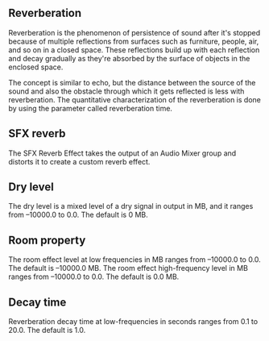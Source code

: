 ## Reverberation

Reverberation is the phenomenon of persistence of sound after it's stopped because of multiple reflections from surfaces such as furniture, people, air, and so on in a closed space. These reflections build up with each reflection and decay gradually as they're absorbed by the surface of objects in the enclosed space.

The concept is similar to echo, but the distance between the source of the sound and also the obstacle through which it gets reflected is less with reverberation. The quantitative characterization of the reverberation is done by using the parameter called reverberation time.

## SFX reverb

The SFX Reverb Effect takes the output of an Audio Mixer group and distorts it to create a custom reverb effect.

## Dry level

The dry level is a mixed level of a dry signal in output in MB, and it ranges from –10000.0 to 0.0. The default is 0 MB.

## Room property

The room effect level at low frequencies in MB ranges from –10000.0 to 0.0. The default is –10000.0 MB. The room effect high-frequency level in MB ranges from –10000.0 to 0.0. The default is 0.0 MB.

## Decay time

Reverberation decay time at low-frequencies in seconds ranges from 0.1 to 20.0. The default is 1.0.
